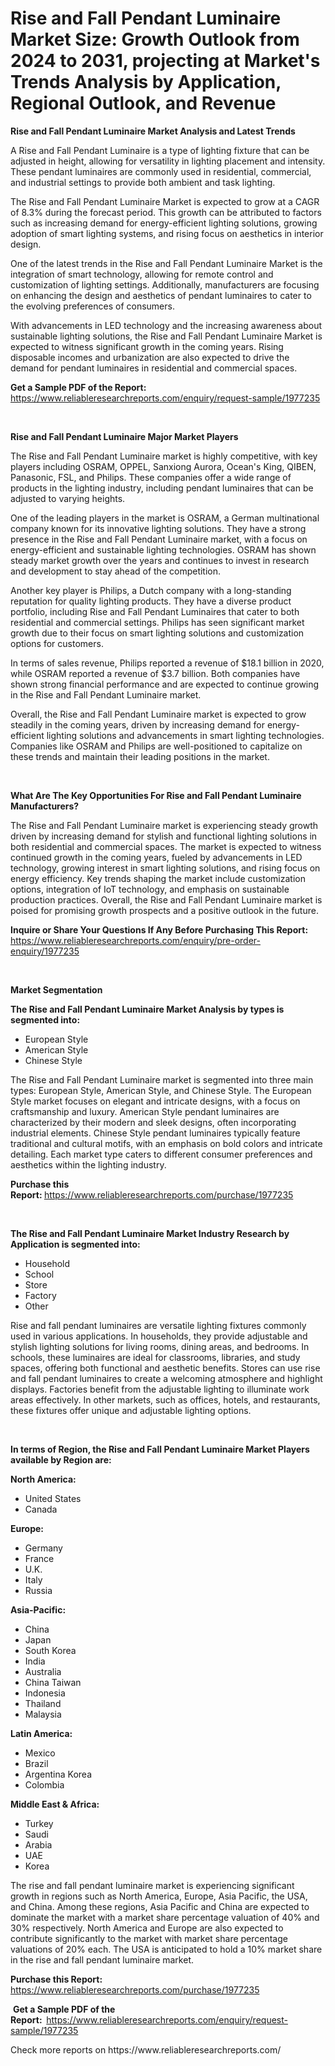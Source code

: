 <p><h1>Rise and Fall Pendant Luminaire Market Size: Growth Outlook from 2024 to 2031, projecting at Market's Trends Analysis by Application, Regional Outlook, and Revenue</h1></p><p><strong>Rise and Fall Pendant Luminaire Market Analysis and Latest Trends</strong></p>
<p><p>A Rise and Fall Pendant Luminaire is a type of lighting fixture that can be adjusted in height, allowing for versatility in lighting placement and intensity. These pendant luminaires are commonly used in residential, commercial, and industrial settings to provide both ambient and task lighting.</p><p>The Rise and Fall Pendant Luminaire Market is expected to grow at a CAGR of 8.3% during the forecast period. This growth can be attributed to factors such as increasing demand for energy-efficient lighting solutions, growing adoption of smart lighting systems, and rising focus on aesthetics in interior design.</p><p>One of the latest trends in the Rise and Fall Pendant Luminaire Market is the integration of smart technology, allowing for remote control and customization of lighting settings. Additionally, manufacturers are focusing on enhancing the design and aesthetics of pendant luminaires to cater to the evolving preferences of consumers.</p><p>With advancements in LED technology and the increasing awareness about sustainable lighting solutions, the Rise and Fall Pendant Luminaire Market is expected to witness significant growth in the coming years. Rising disposable incomes and urbanization are also expected to drive the demand for pendant luminaires in residential and commercial spaces.</p></p>
<p><strong>Get a Sample PDF of the Report:&nbsp;</strong> <a href="https://www.reliableresearchreports.com/enquiry/request-sample/1977235">https://www.reliableresearchreports.com/enquiry/request-sample/1977235</a></p>
<p>&nbsp;</p>
<p><strong>Rise and Fall Pendant Luminaire Major Market Players</strong></p>
<p><p>The Rise and Fall Pendant Luminaire market is highly competitive, with key players including OSRAM, OPPEL, Sanxiong Aurora, Ocean's King, QIBEN, Panasonic, FSL, and Philips. These companies offer a wide range of products in the lighting industry, including pendant luminaires that can be adjusted to varying heights.</p><p>One of the leading players in the market is OSRAM, a German multinational company known for its innovative lighting solutions. They have a strong presence in the Rise and Fall Pendant Luminaire market, with a focus on energy-efficient and sustainable lighting technologies. OSRAM has shown steady market growth over the years and continues to invest in research and development to stay ahead of the competition.</p><p>Another key player is Philips, a Dutch company with a long-standing reputation for quality lighting products. They have a diverse product portfolio, including Rise and Fall Pendant Luminaires that cater to both residential and commercial settings. Philips has seen significant market growth due to their focus on smart lighting solutions and customization options for customers.</p><p>In terms of sales revenue, Philips reported a revenue of $18.1 billion in 2020, while OSRAM reported a revenue of $3.7 billion. Both companies have shown strong financial performance and are expected to continue growing in the Rise and Fall Pendant Luminaire market.</p><p>Overall, the Rise and Fall Pendant Luminaire market is expected to grow steadily in the coming years, driven by increasing demand for energy-efficient lighting solutions and advancements in smart lighting technologies. Companies like OSRAM and Philips are well-positioned to capitalize on these trends and maintain their leading positions in the market.</p></p>
<p>&nbsp;</p>
<p><strong>What Are The Key Opportunities For Rise and Fall Pendant Luminaire Manufacturers?</strong></p>
<p><p>The Rise and Fall Pendant Luminaire market is experiencing steady growth driven by increasing demand for stylish and functional lighting solutions in both residential and commercial spaces. The market is expected to witness continued growth in the coming years, fueled by advancements in LED technology, growing interest in smart lighting solutions, and rising focus on energy efficiency. Key trends shaping the market include customization options, integration of IoT technology, and emphasis on sustainable production practices. Overall, the Rise and Fall Pendant Luminaire market is poised for promising growth prospects and a positive outlook in the future.</p></p>
<p><strong>Inquire or Share Your Questions If Any Before Purchasing This Report:</strong> <a href="https://www.reliableresearchreports.com/enquiry/pre-order-enquiry/1977235">https://www.reliableresearchreports.com/enquiry/pre-order-enquiry/1977235</a></p>
<p>&nbsp;</p>
<p><strong>Market Segmentation</strong></p>
<p><strong>The Rise and Fall Pendant Luminaire Market Analysis by types is segmented into:</strong></p>
<p><ul><li>European Style</li><li>American Style</li><li>Chinese Style</li></ul></p>
<p><p>The Rise and Fall Pendant Luminaire market is segmented into three main types: European Style, American Style, and Chinese Style. The European Style market focuses on elegant and intricate designs, with a focus on craftsmanship and luxury. American Style pendant luminaires are characterized by their modern and sleek designs, often incorporating industrial elements. Chinese Style pendant luminaires typically feature traditional and cultural motifs, with an emphasis on bold colors and intricate detailing. Each market type caters to different consumer preferences and aesthetics within the lighting industry.</p></p>
<p><strong>Purchase this Report:&nbsp;</strong><a href="https://www.reliableresearchreports.com/purchase/1977235">https://www.reliableresearchreports.com/purchase/1977235</a></p>
<p>&nbsp;</p>
<p><strong>The Rise and Fall Pendant Luminaire Market Industry Research by Application is segmented into:</strong></p>
<p><ul><li>Household</li><li>School</li><li>Store</li><li>Factory</li><li>Other</li></ul></p>
<p><p>Rise and fall pendant luminaires are versatile lighting fixtures commonly used in various applications. In households, they provide adjustable and stylish lighting solutions for living rooms, dining areas, and bedrooms. In schools, these luminaires are ideal for classrooms, libraries, and study spaces, offering both functional and aesthetic benefits. Stores can use rise and fall pendant luminaires to create a welcoming atmosphere and highlight displays. Factories benefit from the adjustable lighting to illuminate work areas effectively. In other markets, such as offices, hotels, and restaurants, these fixtures offer unique and adjustable lighting options.</p></p>
<p>&nbsp;</p>
<p><strong>In terms of Region, the Rise and Fall Pendant Luminaire Market Players available by Region are:</strong></p>
<p>
    <p> <strong> North America: </strong>
        <ul>
            <li>United States</li>
            <li>Canada</li>
        </ul>
        </p> 
    <p> <strong> Europe: </strong>
        <ul>
            <li>Germany</li>
            <li>France</li>
            <li>U.K.</li>
            <li>Italy</li>
            <li>Russia</li>
        </ul>
        </p> 
    <p> <strong> Asia-Pacific: </strong>
        <ul>
            <li>China</li>
            <li>Japan</li>
            <li>South Korea</li>
            <li>India</li>
            <li>Australia</li>
            <li>China Taiwan</li>
            <li>Indonesia</li>
            <li>Thailand</li>
            <li>Malaysia</li>
        </ul>
        </p> 
    <p> <strong> Latin America: </strong>
        <ul>
            <li>Mexico</li>
            <li>Brazil</li>
            <li>Argentina Korea</li>
            <li>Colombia</li>
        </ul>
        </p> 
    <p> <strong> Middle East & Africa: </strong>
        <ul>
            <li>Turkey</li>
            <li>Saudi</li>
            <li>Arabia</li>
            <li>UAE</li>
            <li>Korea</li>
        </ul>
    </p>
    </p>
<p><p>The rise and fall pendant luminaire market is experiencing significant growth in regions such as North America, Europe, Asia Pacific, the USA, and China. Among these regions, Asia Pacific and China are expected to dominate the market with a market share percentage valuation of 40% and 30% respectively. North America and Europe are also expected to contribute significantly to the market with market share percentage valuations of 20% each. The USA is anticipated to hold a 10% market share in the rise and fall pendant luminaire market.</p></p>
<p><strong>Purchase this Report: </strong><a href="https://www.reliableresearchreports.com/purchase/1977235">https://www.reliableresearchreports.com/purchase/1977235</a></p>
<p>&nbsp;<strong>Get a Sample PDF of the Report:&nbsp;&nbsp;</strong><a href="https://www.reliableresearchreports.com/enquiry/request-sample/1977235">https://www.reliableresearchreports.com/enquiry/request-sample/1977235</a></p>
<p><strong></strong></p>
<p>Check more reports on https://www.reliableresearchreports.com/</p>